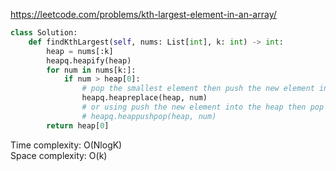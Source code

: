 <https://leetcode.com/problems/kth-largest-element-in-an-array/>
```python
class Solution:
    def findKthLargest(self, nums: List[int], k: int) -> int:
        heap = nums[:k]
        heapq.heapify(heap)
        for num in nums[k:]:
            if num > heap[0]:
                # pop the smallest element then push the new element into the headp
                heapq.heapreplace(heap, num)
                # or using push the new element into the heap then pop the smallest element
                # heapq.heappushpop(heap, num)
        return heap[0]
```
Time complexity: O(NlogK)  
Space complexity: O(k)

